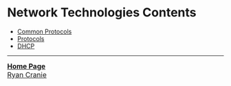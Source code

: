 # Network Technologies Contents
- [Common Protocols](https://notes.ryancranie.com/Notes/Network%20Technologies/Common%20Protocols)
- [Protocols](https://notes.ryancranie.com/Notes/Network%20Technologies/Protocols)
- [DHCP](https://notes.ryancranie.com/Notes/Network%20Technologies/DHCP)

---
<font size=3><b>[Home Page](https://notes.ryancranie.com)<br></b>
[Ryan Cranie](https://www.ryancranie.com)</font>